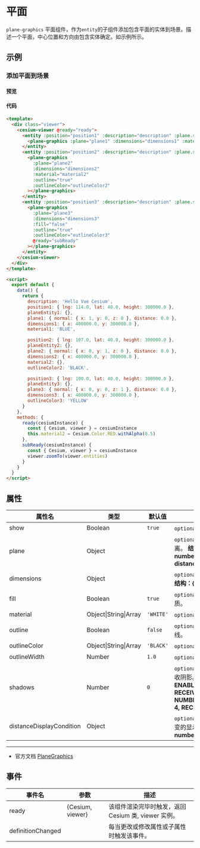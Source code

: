 # 平面

`plane-graphics` 平面组件，作为`entity`的子组件添加包含平面的实体到场景。描述一个平面，中心位置和方向由包含实体确定。如示例所示。

## 示例

### 添加平面到场景

#### 预览

<doc-preview>
  <template>
    <div class="viewer">
      <cesium-viewer @ready="ready">
        <entity :position="position1" :description="description" :plane.sync="planeEntity1">
          <plane-graphics :plane="plane1" :dimensions="dimensions1" :material="material1"></plane-graphics>
        </entity>
        <entity :position="position2" :description="description" :plane.sync="planeEntity2">
          <plane-graphics :plane="plane2" :dimensions="dimensions2" :material="material2" :outline="true" :outlineColor="outlineColor2"></plane-graphics>
        </entity>
        <entity :position="position3" :description="description" :plane.sync="planeEntity3">
          <plane-graphics :plane="plane3" :dimensions="dimensions3" :fill="false" :outline="true" :outlineColor="outlineColor3" @ready="subReady"></plane-graphics>
        </entity>
      </cesium-viewer>
    </div>
  </template>

  <script>
    export default {
      data () {
        return {
          description: 'Hello Vue Cesium',
          position1: { lng: 114.0, lat: 40.0, height: 300000.0 },
          planeEntity1: {},
          plane1: { normal: { x: 1, y: 0, z: 0 }, distance: 0.0 },
          dimensions1: { x: 400000.0, y: 300000.0 },
          material1: 'BLUE',

          position2: { lng: 107.0, lat: 40.0, height: 300000.0 },
          planeEntity2: {},
          plane2: { normal: { x: 0, y: 1, z: 0 }, distance: 0.0 },
          dimensions2: { x: 400000.0, y: 300000.0 },
          material2: {},
          outlineColor2: 'BLACK',

          position3: { lng: 100.0, lat: 40.0, height: 300000.0 },
          planeEntity3: {},
          plane3: { normal: { x: 0, y: 0, z: 1 }, distance: 0.0 },
          dimensions3: { x: 400000.0, y: 300000.0 },
          outlineColor3: 'YELLOW'
        }
      },
      methods: {
        ready (cesiumInstance) {
          const {Cesium, viewer} = cesiumInstance
          this.material2 = Cesium.Color.RED.withAlpha(0.5)
        },
        subReady (cesiumInstance) {
          const {Cesium, viewer} = cesiumInstance
          viewer.zoomTo(viewer.entities)
        }
      }
    }
  </script>
</doc-preview>

#### 代码

```html
<template>
  <div class="viewer">
    <cesium-viewer @ready="ready">
      <entity :position="position1" :description="description" :plane.sync="planeEntity1">
        <plane-graphics :plane="plane1" :dimensions="dimensions1" :material="material1"></plane-graphics>
      </entity>
      <entity :position="position2" :description="description" :plane.sync="planeEntity2">
        <plane-graphics
          :plane="plane2"
          :dimensions="dimensions2"
          :material="material2"
          :outline="true"
          :outlineColor="outlineColor2"
        ></plane-graphics>
      </entity>
      <entity :position="position3" :description="description" :plane.sync="planeEntity3">
        <plane-graphics
          :plane="plane3"
          :dimensions="dimensions3"
          :fill="false"
          :outline="true"
          :outlineColor="outlineColor3"
          @ready="subReady"
        ></plane-graphics>
      </entity>
    </cesium-viewer>
  </div>
</template>

<script>
  export default {
    data() {
      return {
        description: 'Hello Vue Cesium',
        position1: { lng: 114.0, lat: 40.0, height: 300000.0 },
        planeEntity1: {},
        plane1: { normal: { x: 1, y: 0, z: 0 }, distance: 0.0 },
        dimensions1: { x: 400000.0, y: 300000.0 },
        material1: 'BLUE',

        position2: { lng: 107.0, lat: 40.0, height: 300000.0 },
        planeEntity2: {},
        plane2: { normal: { x: 0, y: 1, z: 0 }, distance: 0.0 },
        dimensions2: { x: 400000.0, y: 300000.0 },
        material2: {},
        outlineColor2: 'BLACK',

        position3: { lng: 100.0, lat: 40.0, height: 300000.0 },
        planeEntity3: {},
        plane3: { normal: { x: 0, y: 0, z: 1 }, distance: 0.0 },
        dimensions3: { x: 400000.0, y: 300000.0 },
        outlineColor3: 'YELLOW'
      }
    },
    methods: {
      ready(cesiumInstance) {
        const { Cesium, viewer } = cesiumInstance
        this.material2 = Cesium.Color.RED.withAlpha(0.5)
      },
      subReady(cesiumInstance) {
        const { Cesium, viewer } = cesiumInstance
        viewer.zoomTo(viewer.entities)
      }
    }
  }
</script>
```

## 属性

<!-- prettier-ignore -->
| 属性名 | 类型 | 默认值 | 描述 |
| ------------------------ | ------------- | ----------- | ------------------------------------------------ |
| show | Boolean | `true` | `optional` 指定 plane 是否显示。 |
| plane | Object | | `optional` 指定 plane 的法线和距离。 **结构：{ normal: { x: number, y: number, z: number }, distance: number }** |
| dimensions | Object | | `optional` 指定 plane 的宽和高。 **结构：{ x: number, y: number }** |
| fill | Boolean | `true` | `optional` 指定 plane 是否填充材质。 |
| material | Object\|String\|Array | `'WHITE'` | `optional` 指定 plane 的材质。 |
| outline | Boolean | `false` | `optional` 指定 plane 是否绘制轮廓线。 |
| outlineColor | Object\|String\|Array | `'BLACK'` | `optional` 指定 plane 轮廓线颜色。 |
| outlineWidth | Number | `1.0` | `optional` 指定 plane 轮廓线宽度。 |
| shadows | Number | `0` | `optional` 指定 plane 是否投射或接收阴影。 **DISABLED: 0, ENABLED: 1, CAST_ONLY: 2, RECEIVE_ONLY: 3, NUMBER_OF_SHADOW_MODES: 4, RECEIVE_ONLY: 3** |
| distanceDisplayCondition | Object | | `optional` 指定 plane 随相机距离改变的显示条件。 **结构：{ near: number, far: number }** |

---

- 官方文档 [PlaneGraphics](https://cesium.com/docs/cesiumjs-ref-doc/PlaneGraphics.html)

## 事件

| 事件名            | 参数             | 描述                                                |
| ----------------- | ---------------- | --------------------------------------------------- |
| ready             | {Cesium, viewer} | 该组件渲染完毕时触发，返回 Cesium 类, viewer 实例。 |
| definitionChanged |                  | 每当更改或修改属性或子属性时触发该事件。            |
